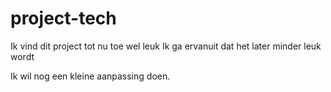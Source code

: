 # project-tech
Ik vind dit project tot nu toe wel leuk
Ik ga ervanuit dat het later minder leuk wordt

Ik wil nog een kleine aanpassing doen.